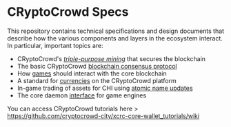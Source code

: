 # CRyptoCrowd Specs

This repository contains technical specifications and design documents that
describe how the various components and layers in the ecosystem interact.
In particular, important topics are:

* CRyptoCrowd's [*triple-purpose mining*](mining.md) that secures the blockchain
* The basic CRyptoCrowd [blockchain consensus protocol](blockchain.md)
* How [games](games.md) should interact with the core blockchain
* A standard for [currencies](currencies.md) on the CRyptoCrowd platform
* In-game trading of assets for CHI using [atomic name updates](trading.md)
* The core daemon [interface](interface.md) for game engines

You can access CRyptoCrowd tutorials here > https://github.com/cryptocrowd-city/xcrc-core-wallet_tutorials/wiki
